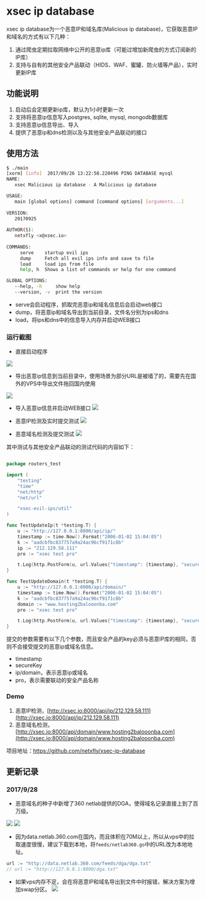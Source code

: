 
# xsec ip database

xsec ip database为一个恶意IP和域名库(Malicious ip database)，它获取恶意IP和域名的方式有以下几种：

1. 通过爬虫定期拉取网络中公开的恶意ip库（可能过增加新爬虫的方式订阅新的IP库）
1. 支持与自有的其他安全产品联动（HIDS、WAF、蜜罐、防火墙等产品），实时更新IP库

## 功能说明

1. 启动后会定期更新ip库，默认为1小时更新一次
1. 支持将恶意ip信息写入postgres, sqlite, mysql, mongodb数据库
1. 支持恶意ip信息导出、导入
1. 提供了恶意ip和dns检测以及与其他安全产品联动的接口

## 使用方法

```bash
$ ./main 
[xorm] [info]  2017/09/26 13:22:58.220496 PING DATABASE mysql
NAME:
   xsec Malicious ip database - A Malicious ip database

USAGE:
   main [global options] command [command options] [arguments...]
   
VERSION:
   20170925
   
AUTHOR(S):
   netxfly <x@xsec.io> 
   
COMMANDS:
     serve    startup evil ips
     dump     Fetch all evil ips info and save to file
     load     load ips from file
     help, h  Shows a list of commands or help for one command

GLOBAL OPTIONS:
   --help, -h     show help
   --version, -v  print the version


```
- serve会启动程序，抓取完恶意ip和域名信息后会启动web接口
- dump，将恶意ip和域名导出到当前目录，文件名分别为ips和dns
- load，将ips和dns中的信息导入内存并启动WEB接口

### 运行截图

- 直接启动程序

![](https://docs.xsec.io/images/evil_ips/serve.png)

- 导出恶意ip信息到当前目录中，使用场景为部分URL是被墙了的，需要先在国外的VPS中导出文件拖回国内使用

![](https://docs.xsec.io/images/evil_ips/dump.png)

- 导入恶意ip信息并启动WEB接口
![](https://docs.xsec.io/images/evil_ips/load.png)

- 恶意IP检测及实时提交测试
![](https://docs.xsec.io/images/evil_ips/api_ip.png)

- 恶意域名检测及提交测试
![](https://docs.xsec.io/images/evil_ips/api_dns.png)

其中测试与其他安全产品联动的测试代码的内容如下：

```go

package routers_test

import (
	"testing"
	"time"
	"net/http"
	"net/url"

	"xsec-evil-ips/util"
)

func TestUpdateIp(t *testing.T) {
	u := "http://127.0.0.1:8000/api/ip/"
	timestamp := time.Now().Format("2006-01-02 15:04:05")
	k := "aadcbfbc837757a9a24ac96cf9171c8b"
	ip := "212.129.58.111"
	pro := "xsec test pro"

	t.Log(http.PostForm(u, url.Values{"timestamp": {timestamp}, "secureKey": {util.MakeSign(timestamp, k)}, "ip": {ip}, "pro": {pro}}))
}

func TestUpdateDomain(t *testing.T) {
	u := "http://127.0.0.1:8000/api/domain/"
	timestamp := time.Now().Format("2006-01-02 15:04:05")
	k := "aadcbfbc837757a9a24ac96cf9171c8b"
	domain := "www.hosting2balooonba.com"
	pro := "xsec test pro"

	t.Log(http.PostForm(u, url.Values{"timestamp": {timestamp}, "secureKey": {util.MakeSign(timestamp, k)}, "domain": {domain}, "pro": {pro}}))
}
```

提交的参数需要有以下几个参数，而且安全产品的key必须与恶意IP库的相同，否则不会接受提交的恶意ip或域名信息。

- timestamp
- secureKey
- ip/domain，表示恶意ip或域名
- pro，表示需要联动的安全产品名称

### Demo

1. 恶意IP检测，[http://xsec.io:8000/api/ip/212.129.58.111](http://xsec.io:8000/api/ip/212.129.58.111)
1. 恶意域名检测，[http://xsec.io:8000/api/domain/www.hosting2balooonba.com](http://xsec.io:8000/api/domain/www.hosting2balooonba.com)

项目地址：https://github.com/netxfly/xsec-ip-database

## 更新记录

### 2017/9/28

- 恶意域名的种子中新增了360 netlab提供的DGA，使得域名记录直接上到了百万级。

![](https://docs.xsec.io/images/evil_ips/netlab_360.png)
![](https://docs.xsec.io/images/evil_ips/netlab_360_check.png)

- 因为data.netlab.360.com在国内，而且体积在70M以上，所以从vps中的拉取速度很慢，建议下载到本地，将`feeds/netlab360.go`中的URL改为本地地址。

```go
url := "http://data.netlab.360.com/feeds/dga/dga.txt"
// url := "http://127.0.0.1:8000/dga.txt"
```

- 如果vps内存不足，会在将恶意IP和域名导出到文件中时报错，解决方案为增加swap分区。
![](https://docs.xsec.io/images/evil_ips/swap.png)